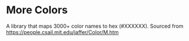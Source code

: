 # More Colors

A library that maps 3000+ color names to hex (#XXXXXX). Sourced from https://people.csail.mit.edu/jaffer/Color/M.htm